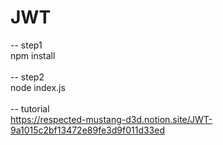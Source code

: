 # JWT
-- step1
<br/>
npm install
<br/>
<br/>
-- step2
<br/>
node index.js
<br/>
<br/>
-- tutorial
<br/>
https://respected-mustang-d3d.notion.site/JWT-9a1015c2bf13472e89fe3d9f011d33ed
